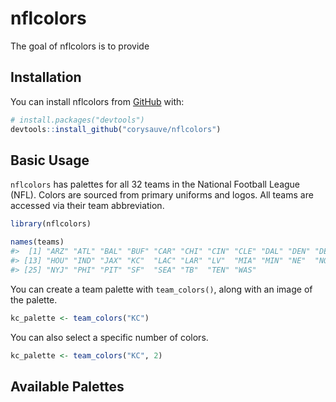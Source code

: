 
<!-- README.md is generated from README.Rmd. Please edit that file -->

# nflcolors

<!-- badges: start -->
<!-- badges: end -->

The goal of nflcolors is to provide

## Installation

You can install nflcolors from [GitHub](https://github.com/) with:

``` r
# install.packages("devtools")
devtools::install_github("corysauve/nflcolors")
```

## Basic Usage

`nflcolors` has palettes for all 32 teams in the National Football
League (NFL). Colors are sourced from primary uniforms and logos. All
teams are accessed via their team abbreviation.

``` r
library(nflcolors)

names(teams)
#>  [1] "ARZ" "ATL" "BAL" "BUF" "CAR" "CHI" "CIN" "CLE" "DAL" "DEN" "DET" "GB" 
#> [13] "HOU" "IND" "JAX" "KC"  "LAC" "LAR" "LV"  "MIA" "MIN" "NE"  "NO"  "NYG"
#> [25] "NYJ" "PHI" "PIT" "SF"  "SEA" "TB"  "TEN" "WAS"
```

You can create a team palette with `team_colors()`, along with an image
of the palette.

``` r
kc_palette <- team_colors("KC")
```

You can also select a specific number of colors.

``` r
kc_palette <- team_colors("KC", 2)
```

## Available Palettes
